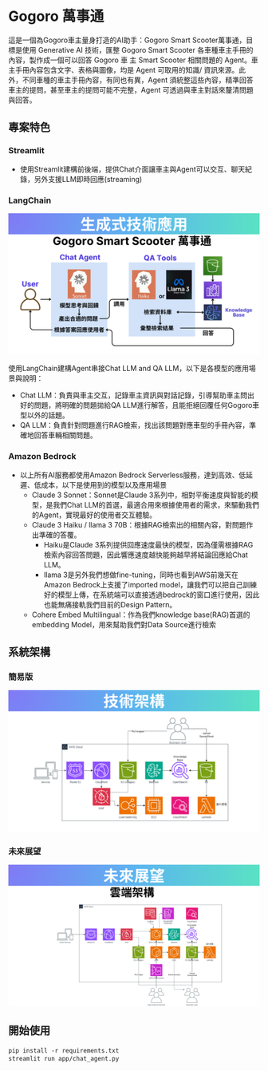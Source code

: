 # Gogoro 萬事通

這是一個為Gogoro車主量身打造的AI助手：Gogoro Smart Scooter萬事通，目標是使用 Generative AI 技術，匯整 Gogoro Smart Scooter 各車種車主手冊的內容，製作成一個可以回答 Gogoro 車
主 Smart Scooter 相關問題的 Agent。車主手冊內容包含文字、表格與圖像，均是 Agent 可取用的知識/ 資訊來源。此外，不同車種的車主手冊內容，有同也有異，Agent 須統整這些內容，精準回答車主的提問，甚至車主的提問可能不完整，Agent 可透過與車主對話來釐清問題與回答。

## 專案特色

### Streamlit

- 使用Streamlit建構前後端，提供Chat介面讓車主與Agent可以交互、聊天紀錄，另外支援LLM即時回應(streaming)

### LangChain

![AI-workflow](https://raw.githubusercontent.com/BRlin-o/GSS/main/images/AI-workflow.png)

使用LangChain建構Agent串接Chat LLM and QA LLM，以下是各模型的應用場景與說明：

- Chat LLM：負責與車主交互，記錄車主資訊與對話記錄，引導幫助車主問出好的問題，將明確的問題拋給QA LLM進行解答，且能拒絕回覆任何Gogoro車型以外的話題。
- QA LLM：負責針對問題進行RAG檢索，找出該問題對應車型的手冊內容，準確地回答車輛相關問題。

### Amazon Bedrock

- 以上所有AI服務都使用Amazon Bedrock Serverless服務，達到高效、低延遲、低成本，以下是使用到的模型以及應用場景
  - Claude 3 Sonnet：Sonnet是Claude 3系列中，相對平衡速度與智能的模型，是我們Chat LLM的首選，最適合用來根據使用者的需求，來驅動我們的Agent，實現最好的使用者交互體驗。
  - Claude 3 Haiku / llama 3 70B：根據RAG檢索出的相關內容，對問題作出準確的答覆。
    - Haiku是Claude 3系列提供回應速度最快的模型，因為僅需根據RAG檢索內容回答問題，因此響應速度越快能夠越早將結論回應給Chat LLM。
    - llama 3是另外我們想做fine-tuning，同時也看到AWS前幾天在Amazon Bedrock上支援了imported model，讓我們可以把自己訓練好的模型上傳，在系統端可以直接透過bedrock的窗口進行使用，因此也能無痛接軌我們目前的Design Pattern。
  - Cohere Embed Multilingual：作為我們knowledge base(RAG)首選的embedding Model，用來幫助我們對Data Source進行檢索

## 系統架構

### 簡易版
![Architecture-Simple](https://raw.githubusercontent.com/BRlin-o/GSS/main/images/Architecture-Simple.png)
### 未來展望
![Architecture-Future](https://raw.githubusercontent.com/BRlin-o/GSS/main/images/Architecture-Future.png)
## 開始使用

```
pip install -r requirements.txt
streamlit run app/chat_agent.py
```